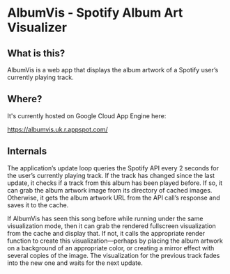 # AlbumVis - Spotify Album Art Visualizer

## What is this?

AlbumVis is a web app that displays the album artwork of a Spotify user’s currently playing track.

## Where?

It's currently hosted on Google Cloud App Engine here:

https://albumvis.uk.r.appspot.com/

<!-- - **center** - display album image on a black background
- **solid** - display image on a background of an appropriate color
- **mirror-side** - display image side by side with mirrored images
- **mirror-side-blur** - same as above but with the mirrored images blurred and blended -->

## Internals

The application’s update loop queries the Spotify API every 2 seconds for the user’s currently playing track. If the track has changed since the last update, it checks if a track from this album has been played before. If so, it can grab the album artwork image from its directory of cached images. Otherwise, it gets the album artwork URL from the API call’s response and saves it to the cache.

If AlbumVis has seen this song before while running under the same visualization mode, then it can grab the rendered fullscreen visualization from the cache and display that. If not, it calls the appropriate render function to create this visualization—perhaps by placing the album artwork on a background of an appropriate color, or creating a mirror effect with several copies of the image. The visualization for the previous track fades into the new one and waits for the next update.
